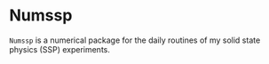 # Numssp

`Numssp` is a numerical package for the daily routines of my solid state physics (SSP) experiments.
